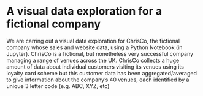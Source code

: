 # A visual data exploration for a fictional company
We are carring out a visual data exploration for ChrisCo, the fictional company whose sales and website
data, using a Python Notebook (in Jupyter).
ChrisCo is a fictional, but nonetheless very successful company managing a range of venues across the UK.
ChrisCo collects a huge amount of data about individual customers visiting its venues using its loyalty card
scheme but this customer data has been aggregated/averaged to give information about the company’s 40
venues, each identified by a unique 3 letter code (e.g. ABC, XYZ, etc)
